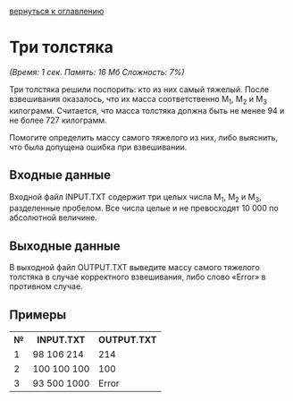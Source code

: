 <a href="/README.md">вернуться к оглавлению</a><br>

<h1>Три толстяка</h1>
<i>(Время: 1&nbsp;сек. Память: 16 Мб&nbsp;Сложность: 7%)</i>
<p class=text>
Три толстяка решили поспорить: кто из них самый тяжелый. После взвешивания оказалось, что их масса соответственно M<sub>1</sub>, M<sub>2</sub> и M<sub>3</sub> килограмм. Считается, что масса толстяка должна быть не менее 94 и не более 727 килограмм.
</p>
<p class=text>
Помогите определить массу самого тяжелого из них, либо выяснить, что была допущена ошибка при взвешивании.
</p>

<h2>Входные данные</h2>

<p class=text>
Входной файл INPUT.TXT содержит три целых числа M<sub>1</sub>, M<sub>2</sub> и M<sub>3</sub>, разделенные пробелом. Все числа целые и не превосходят 10 000 по абсолютной величине.
</p>

<h2>Выходные данные</h2>

<p class=text>
В выходной файл OUTPUT.TXT выведите массу самого тяжелого толстяка в случае корректного взвешивания, либо слово «Error» в противном случае.
</p>

<h2>Примеры</h2>

<table>
<tr><th>№</th><th>INPUT.TXT</th><th>OUTPUT.TXT</th></tr>
<tr><td>1</td><td>98 106 214</td><td>214</td></tr>
<tr><td>2</td><td>100 100 100</td><td>100</td></tr>
<tr><td>3</td><td>93 500 1000</td><td>Error</td></tr>
</table>